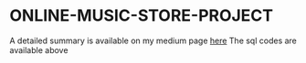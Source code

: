 # ONLINE-MUSIC-STORE-PROJECT
A detailed summary is available on my medium page [here](https://quincy-oluwaji.medium.com/online-music-store-project-3b6279ddaad7)
The sql codes are available above
